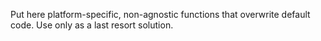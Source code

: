 Put here platform-specific, non-agnostic functions that overwrite default code. Use only as a last resort solution.
